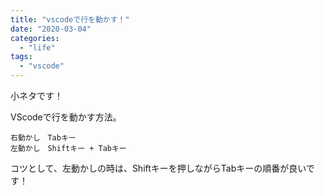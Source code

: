 ```yaml
---
title: "vscodeで行を動かす！"
date: "2020-03-04"
categories: 
  - "life"
tags: 
  - "vscode"
---
```


小ネタです！

VScodeで行を動かす方法。

```
右動かし　Tabキー
左動かし　Shiftキー + Tabキー
```

コツとして、左動かしの時は、Shiftキーを押しながらTabキーの順番が良いです！
